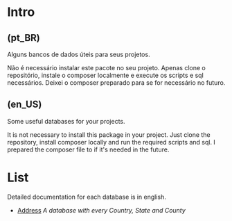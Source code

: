 # Intro

## (pt_BR)

Alguns bancos de dados úteis para seus projetos.

Não é necessário instalar este pacote no seu projeto. Apenas clone o
repositório, instale o composer localmente e execute os scripts e sql
necessários. Deixei o composer preparado para se for necessário no futuro.

## (en_US)

Some useful databases for your projects.

It is not necessary to install this package in your project. Just clone the
repository, install composer locally and run the required scripts and sql.
I prepared the composer file to if it's needed in the future.

# List

Detailed documentation for each database is in english.

- [Address](doc/address.md) _A database with every Country, State and County_

